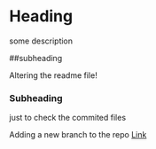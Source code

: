 # Heading

some description


##subheading 

Altering the readme file!




### Subheading 

just to check the commited files


Adding a new branch to the repo
[Link](https://github.com/NodeRich/TestNodejs-Repo.git/main/Index.html)

